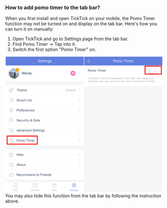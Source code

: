 ### How to add pomo timer to the tab bar?

When you first install and open TickTick on your mobile, the Pomo Timer function may not be turned on and display on the tab bar. Here's how you can turn it on manually: 

1. Open TickTick and go to Settings page from the tab bar.
2. Find Pomo Timer -> Tap into it.
3. Switch the first option "Pomo Timer" on.

![](../pomo/ios/4.6/4.6.1/4.6.1.1.png)
You may also hide this function from the tab bar by following the instruction above.